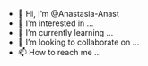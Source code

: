 - 👋 Hi, I’m @Anastasia-Anast
- 👀 I’m interested in ...
- 🌱 I’m currently learning ...
- 💞️ I’m looking to collaborate on ...
- 📫 How to reach me ...

<!---
Anastasia-Anast/Anastasia-Anast is a ✨ special ✨ repository because its `README.md` (this file) appears on your GitHub profile.
You can click the Preview link to take a look at your changes.
--->

